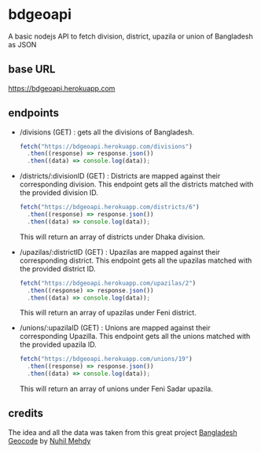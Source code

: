 # bdgeoapi

A basic nodejs API to fetch division, district, upazila or union of Bangladesh as JSON

## base URL

https://bdgeoapi.herokuapp.com

## endpoints

- /divisions (GET) : gets all the divisions of Bangladesh.

  ```javascript
  fetch("https://bdgeoapi.herokuapp.com/divisions")
    .then((response) => response.json())
    .then((data) => console.log(data));
  ```

- /districts/:divisionID (GET) : Districts are mapped against their corresponding division. This endpoint gets all the districts matched with the provided division ID.

  ```javascript
  fetch("https://bdgeoapi.herokuapp.com/districts/6")
    .then((response) => response.json())
    .then((data) => console.log(data));
  ```

  This will return an array of districts under Dhaka division.

- /upazilas/:districtID (GET) : Upazilas are mapped against their corresponding district. This endpoint gets all the upazilas matched with the provided district ID.

  ```javascript
  fetch("https://bdgeoapi.herokuapp.com/upazilas/2")
    .then((response) => response.json())
    .then((data) => console.log(data));
  ```

  This will return an array of upazilas under Feni district.

- /unions/:upazilaID (GET) : Unions are mapped against their corresponding Upazilla. This endpoint gets all the unions matched with the provided upazila ID.

  ```javascript
  fetch("https://bdgeoapi.herokuapp.com/unions/19")
    .then((response) => response.json())
    .then((data) => console.log(data));
  ```

  This will return an array of unions under Feni Sadar upazila.

## credits

The idea and all the data was taken from this great project [Bangladesh Geocode](https://github.com/nuhil/bangladesh-geocode "Bangladesh Geocode") by [Nuhil Mehdy](https://github.com/nuhil "Nuhil Mehdy")
